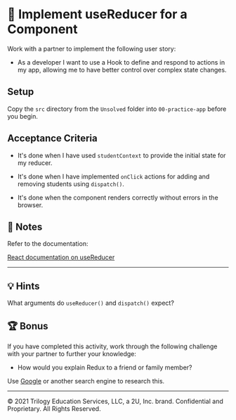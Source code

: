 # 📖 Implement useReducer for a Component

Work with a partner to implement the following user story:

* As a developer I want to use a Hook to define and respond to actions in my app, allowing me to have better control over complex state changes.

## Setup

Copy the `src` directory from the `Unsolved` folder into `00-practice-app` before you begin.

## Acceptance Criteria

* It's done when I have used `studentContext` to provide the initial state for my reducer.

* It's done when I have implemented `onClick` actions for adding and removing students using `dispatch()`.

* It's done when the component renders correctly without errors in the browser.

## 📝 Notes

Refer to the documentation:

[React documentation on useReducer](https://reactjs.org/docs/hooks-reference.html#usereducer)

---

## 💡 Hints

What arguments do `useReducer()` and `dispatch()` expect?

## 🏆 Bonus

If you have completed this activity, work through the following challenge with your partner to further your knowledge:

* How would you explain Redux to a friend or family member?

Use [Google](https://www.google.com) or another search engine to research this.

---
© 2021 Trilogy Education Services, LLC, a 2U, Inc. brand. Confidential and Proprietary. All Rights Reserved.
